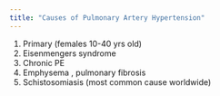 ```yaml
---
title: "Causes of Pulmonary Artery Hypertension"
---
```

1. Primary (females 10-40 yrs old)
2. Eisenmengers syndrome
3. Chronic PE
4. Emphysema , pulmonary fibrosis
5. Schistosomiasis (most common cause worldwide)

